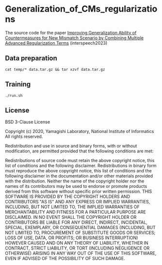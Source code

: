 # Generalization_of_CMs_regularizations
The source code for the paper [Improving Generalization Ability of Countermeasures for New Mismatch Scenario by Combining Multiple Advanced Regularization Terms](https://arxiv.org/abs/2305.10940) (interspeech2023)

## Data preparation
```
cat temp/* data.tar.gz && tar xzvf data.tar.gz
```

## Training
```
./run.sh
```

## License
BSD 3-Clause License

Copyright (c) 2020, Yamagishi Laboratory, National Institute of Informatics All rights reserved.

Redistribution and use in source and binary forms, with or without modification, are permitted provided that the following conditions are met:

Redistributions of source code must retain the above copyright notice, this list of conditions and the following disclaimer.
Redistributions in binary form must reproduce the above copyright notice, this list of conditions and the following disclaimer in the documentation and/or other materials provided with the distribution.
Neither the name of the copyright holder nor the names of its contributors may be used to endorse or promote products derived from this software without specific prior written permission.
THIS SOFTWARE IS PROVIDED BY THE COPYRIGHT HOLDERS AND CONTRIBUTORS "AS IS" AND ANY EXPRESS OR IMPLIED WARRANTIES, INCLUDING, BUT NOT LIMITED TO, THE IMPLIED WARRANTIES OF MERCHANTABILITY AND FITNESS FOR A PARTICULAR PURPOSE ARE DISCLAIMED. IN NO EVENT SHALL THE COPYRIGHT HOLDER OR CONTRIBUTORS BE LIABLE FOR ANY DIRECT, INDIRECT, INCIDENTAL, SPECIAL, EXEMPLARY, OR CONSEQUENTIAL DAMAGES (INCLUDING, BUT NOT LIMITED TO, PROCUREMENT OF SUBSTITUTE GOODS OR SERVICES; LOSS OF USE, DATA, OR PROFITS; OR BUSINESS INTERRUPTION) HOWEVER CAUSED AND ON ANY THEORY OF LIABILITY, WHETHER IN CONTRACT, STRICT LIABILITY, OR TORT (INCLUDING NEGLIGENCE OR OTHERWISE) ARISING IN ANY WAY OUT OF THE USE OF THIS SOFTWARE, EVEN IF ADVISED OF THE POSSIBILITY OF SUCH DAMAGE.

